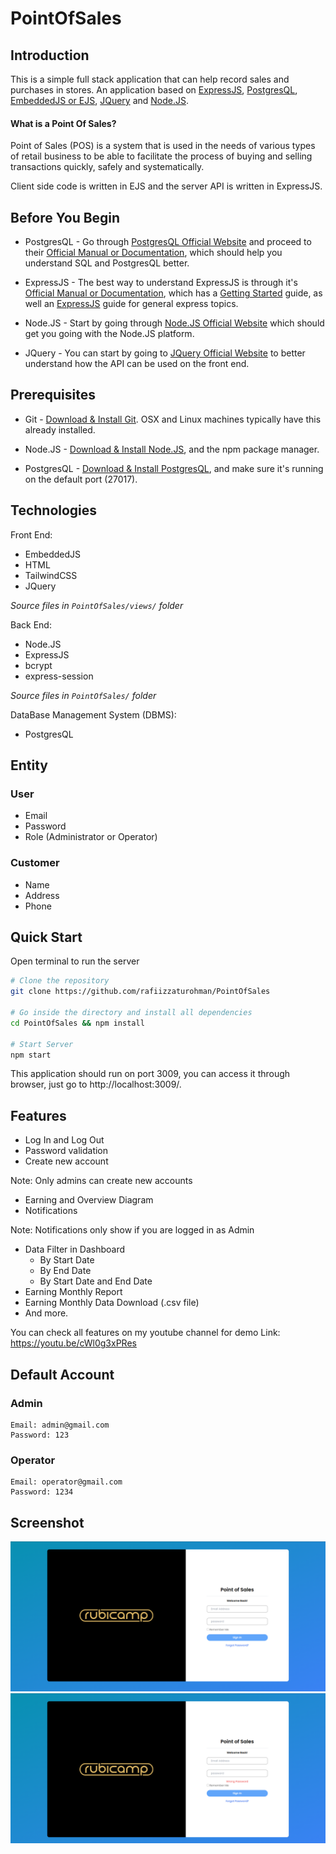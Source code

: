 # PointOfSales

## Introduction

This is a simple full stack application that can help record sales and purchases in stores. An application based on [ExpressJS](https://expressjs.com/), [PostgresQL](https://www.postgresql.org/), [EmbeddedJS or EJS](https://ejs.co/), [JQuery](https://jquery.com/) and [Node.JS](https://nodejs.org/en).

<h4>What is a Point Of Sales?</h4>

Point of Sales (POS) is a system that is used in the needs of various types of retail business to be able to facilitate the process of buying and selling transactions quickly, safely and systematically.

Client side code is written in EJS and the server API is written in ExpressJS.

## Before You Begin

* PostgresQL - Go through [PostgresQL Official Website](https://www.postgresql.org/) and proceed to their [Official Manual or Documentation](https://www.postgresql.org/docs/), which should help you understand SQL and PostgresQL better.

* ExpressJS - The best way to understand ExpressJS is through it's [Official Manual or Documentation](https://expressjs.com/), which has a [Getting Started](https://expressjs.com/en/starter/installing.html) guide, as well an [ExpressJS](https://expressjs.com/en/guide/routing.html) guide for general express topics.

* Node.JS - Start by going through [Node.JS Official Website](https://nodejs.org/en) which should get you going with the Node.JS platform.

* JQuery - You can start by going to [JQuery Official Website](https://jquery.com/) to better understand how the API can be used on the front end.

## Prerequisites

* Git - [Download & Install Git](https://git-scm.com/downloads). OSX and Linux machines typically have this already installed.

* Node.JS - [Download & Install Node.JS](https://nodejs.org/en/download/current), and the npm package manager.

* PostgresQL - [Download & Install PostgresQL](https://www.postgresql.org/download/), and make sure it's running on the default port (27017).

## Technologies

Front End:
* EmbeddedJS
* HTML
* TailwindCSS
* JQuery

_Source files in ```PointOfSales/views/``` folder_

Back End:
* Node.JS
* ExpressJS
* bcrypt
* express-session

_Source files in ```PointOfSales/``` folder_

DataBase Management System (DBMS):
* PostgresQL

## Entity

### User

* Email
* Password
* Role (Administrator or Operator) 

### Customer
* Name
* Address
* Phone

## Quick Start

Open terminal to run the server

```bash
# Clone the repository
git clone https://github.com/rafiizzaturohman/PointOfSales

# Go inside the directory and install all dependencies
cd PointOfSales && npm install

# Start Server
npm start
```

This application should run on port 3009, you can access it through browser, just go to http://localhost:3009/.

## Features
* Log In and Log Out
* Password validation
* Create new account

Note: Only admins can create new accounts

* Earning and Overview Diagram
* Notifications

Note: Notifications only show if you are logged in as Admin

* Data Filter in Dashboard
    * By Start Date
    * By End Date
    * By Start Date and End Date
* Earning Monthly Report
* Earning Monthly Data Download (.csv file)
* And more.

You can check all features on my youtube channel for demo
Link: https://youtu.be/cWl0g3xPRes

## Default Account

### Admin

```
Email: admin@gmail.com
Password: 123
```

### Operator
```
Email: operator@gmail.com
Password: 1234
```

## Screenshot
<div>
    <img widt="150" src="./assets/images/Screenshot from 2023-07-17 05-09-18.png" />
    <img widt="150" src="./assets/images/Screenshot from 2023-07-17 05-09-28.png" />
</div>